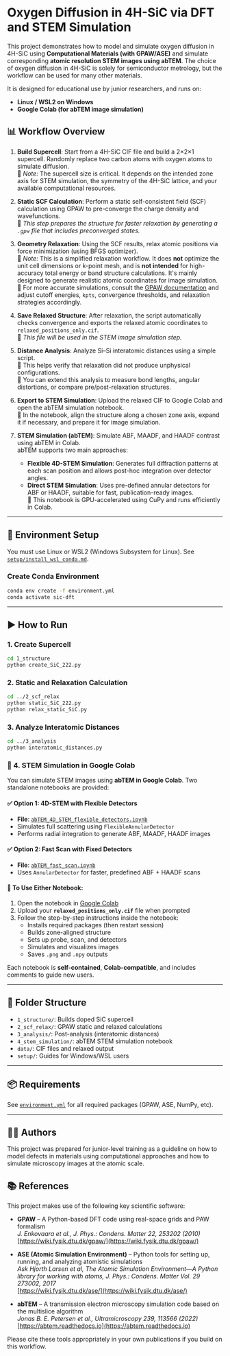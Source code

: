 # Oxygen Diffusion in 4H-SiC via DFT and STEM Simulation

This project demonstrates how to model and simulate oxygen diffusion in 4H-SiC using **Computational Materials (with GPAW/ASE)** and simulate corresponding **atomic resolution STEM images using abTEM**.
The choice of oxygen diffusion in 4H-SiC is solely for semiconductor metrology, but the workflow can be used for many other materials. 

It is designed for educational use by junior researchers, and runs on:
- **Linux / WSL2 on Windows**
- **Google Colab (for abTEM image simulation)**

## 📊 Workflow Overview

1. **Build Supercell**: Start from a 4H-SiC CIF file and build a 2×2×1 supercell. Randomly replace two carbon atoms with oxygen atoms to simulate diffusion.  
   🔹 *Note:* The supercell size is critical. It depends on the intended zone axis for STEM simulation, the symmetry of the 4H-SiC lattice, and your available computational resources.

2. **Static SCF Calculation**: Perform a static self-consistent field (SCF) calculation using GPAW to pre-converge the charge density and wavefunctions.  
   🔹 *This step prepares the structure for faster relaxation by generating a `.gpw` file that includes preconverged states.*

3. **Geometry Relaxation**: Using the SCF results, relax atomic positions via force minimization (using BFGS optimizer).  
   🔹 *Note:* This is a simplified relaxation workflow. It does **not** optimize the unit cell dimensions or k-point mesh, and is **not intended** for high-accuracy total energy or band structure calculations. It's mainly designed to generate realistic atomic coordinates for image simulation.  
   🔹 For more accurate simulations, consult the [GPAW documentation](https://wiki.fysik.dtu.dk/gpaw/) and adjust cutoff energies, `kpts`, convergence thresholds, and relaxation strategies accordingly.

4. **Save Relaxed Structure**: After relaxation, the script automatically checks convergence and exports the relaxed atomic coordinates to `relaxed_positions_only.cif`.  
   🔹 *This file will be used in the STEM image simulation step.*

5. **Distance Analysis**: Analyze Si–Si interatomic distances using a simple script.  
   🔹 This helps verify that relaxation did not produce unphysical configurations.  
   🔹 You can extend this analysis to measure bond lengths, angular distortions, or compare pre/post-relaxation structures.

6. **Export to STEM Simulation**: Upload the relaxed CIF to Google Colab and open the abTEM simulation notebook.  
   🔹 In the notebook, align the structure along a chosen zone axis, expand it if necessary, and prepare it for image simulation.

7. **STEM Simulation (abTEM)**: Simulate ABF, MAADF, and HAADF contrast using abTEM in Colab.  
   abTEM supports two main approaches:  
   - **Flexible 4D-STEM Simulation**: Generates full diffraction patterns at each scan position and allows post-hoc integration over detector angles.  
   - **Direct STEM Simulation**: Uses pre-defined annular detectors for ABF or HAADF, suitable for fast, publication-ready images.  
   🔹 This notebook is GPU-accelerated using CuPy and runs efficiently in Colab.

---

## 🧰 Environment Setup

You must use Linux or WSL2 (Windows Subsystem for Linux). See [`setup/install_wsl_conda.md`](./setup/install_wsl_conda.md).

### Create Conda Environment

```bash
conda env create -f environment.yml
conda activate sic-dft
```

---

## ▶️ How to Run

### 1. Create Supercell

```bash
cd 1_structure
python create_SiC_222.py
```

### 2. Static and Relaxation Calculation

```bash
cd ../2_scf_relax
python static_SiC_222.py
python relax_static_SiC.py
```

### 3. Analyze Interatomic Distances

```bash
cd ../3_analysis
python interatomic_distances.py
```

### 📸 4. STEM Simulation in Google Colab

You can simulate STEM images using **abTEM in Google Colab**. Two standalone notebooks are provided:

#### ✅ Option 1: 4D-STEM with Flexible Detectors
- **File**: [`abTEM_4D_STEM_flexible_detectors.ipynb`](./4_stem_simulation/abTEM_4D_STEM_flexible_detectors.ipynb)
- Simulates full scattering using `FlexibleAnnularDetector`
- Performs radial integration to generate ABF, MAADF, HAADF images

#### ✅ Option 2: Fast Scan with Fixed Detectors
- **File**: [`abTEM_fast_scan.ipynb`](./4_stem_simulation/abTEM_fast_scan.ipynb)
- Uses `AnnularDetector` for faster, predefined ABF + HAADF scans

#### 🧪 To Use Either Notebook:
1. Open the notebook in [Google Colab](https://colab.research.google.com/)
2. Upload your **`relaxed_positions_only.cif`** file when prompted
3. Follow the step-by-step instructions inside the notebook:
   - Installs required packages (then restart session)
   - Builds zone-aligned structure
   - Sets up probe, scan, and detectors
   - Simulates and visualizes images
   - Saves `.png` and `.npy` outputs

Each notebook is **self-contained**, **Colab-compatible**, and includes comments to guide new users.

---

## 📁 Folder Structure

- `1_structure/`: Builds doped SiC supercell
- `2_scf_relax/`: GPAW static and relaxed calculations
- `3_analysis/`: Post-analysis (interatomic distances)
- `4_stem_simulation/`: abTEM STEM simulation notebook
- `data/`: CIF files and relaxed output
- `setup/`: Guides for Windows/WSL users

---

## 📦 Requirements

See [`environment.yml`](./environment.yml) for all required packages (GPAW, ASE, NumPy, etc).

---

## 🧑‍🔬 Authors

This project was prepared for junior-level training as a guideline on how to model defects in materials using computational approaches and how to simulate microscopy images at the atomic scale.

## 📚 References

This project makes use of the following key scientific software:

- **GPAW** – A Python-based DFT code using real-space grids and PAW formalism  
  *J. Enkovaara et al., J. Phys.: Condens. Matter 22, 253202 (2010)*  
  [https://wiki.fysik.dtu.dk/gpaw/](https://wiki.fysik.dtu.dk/gpaw/)

- **ASE (Atomic Simulation Environment)** – Python tools for setting up, running, and analyzing atomistic simulations  
  *Ask Hjorth Larsen et al, The Atomic Simulation Environment—A Python library for working with atoms, J. Phys.: Condens. Matter Vol. 29 273002, 2017*  
  [https://wiki.fysik.dtu.dk/ase/](https://wiki.fysik.dtu.dk/ase/)

- **abTEM** – A transmission electron microscopy simulation code based on the multislice algorithm  
  *Jonas B. E. Petersen et al., Ultramicroscopy 239, 113566 (2022)*  
  [https://abtem.readthedocs.io](https://abtem.readthedocs.io)

Please cite these tools appropriately in your own publications if you build on this workflow.
